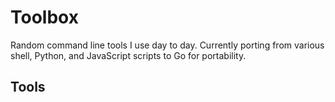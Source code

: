 # Toolbox

Random command line tools I use day to day. Currently porting from various shell, Python, and JavaScript scripts to Go for
portability.

## Tools